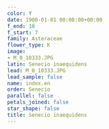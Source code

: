 ```yaml
---
color: Y
date: 1900-01-01 00:00:00+00:00
f_end: 10
f_start: 7
family: Asteraceae
flower_type: K
image:
- M_0_10333.JPG
latin: Senecio inaequidens
lead: M_0_10333.JPG
lead_sample: false
name: index.en
order: Senecio
parallel: false
petals_joined: false
star_shape: false
title: Senecio inaequidens
---
```

